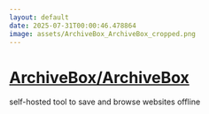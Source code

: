 ```yaml
---
layout: default
date: 2025-07-31T00:00:46.478864
image: assets/ArchiveBox_ArchiveBox_cropped.png
---
```


# [ArchiveBox/ArchiveBox](https://github.com/ArchiveBox/ArchiveBox)

self-hosted tool to save and browse websites offline
